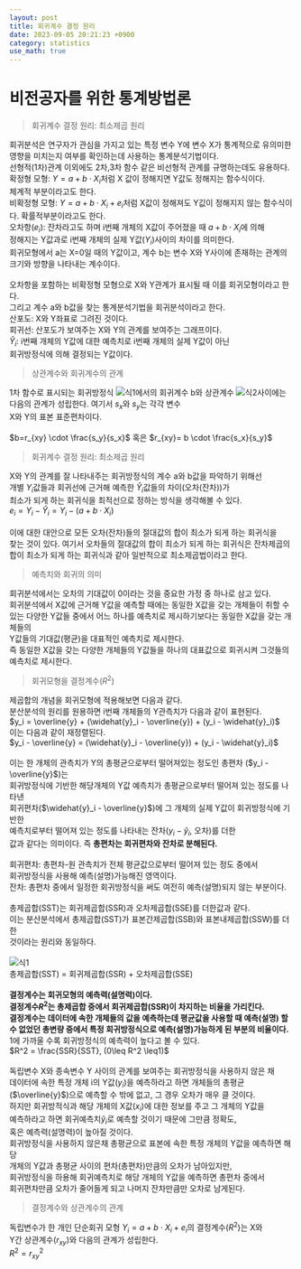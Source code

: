 ```yaml
---
layout: post
title: 회귀계수 결정 원리   
date: 2023-09-05 20:21:23 +0900
category: statistics 
use_math: true
---
```

# 비전공자를 위한 통계방법론    
> 회귀계수 결정 원리: 최소제곱 원리  

회귀분석은 연구자가 관심을 가지고 있는 특정 변수 Y에 변수 X가 통계적으로 유의미한  
영향을 미치는지 여부를 확인하는데 사용하는 통계분석기법이다.  
선형적(1차)관계 이외에도 2차,3차 함수 같은 비선형적 관계를 규명하는데도 유용하다.  
확정형 모형: $Y=a+b \cdot X_i$처럼 X 값이 정해지면 Y값도 정해지는 함수식이다.  
체계적 부분이라고도 한다.  
비확정형 모형: $Y=a+b \cdot X_i+e_i$처럼 X값이 정해져도 Y깂이 정해지지 않는 함수식이다. 확률적부분이라고도 한다.   
오차항($e_i$): 잔차라고도 하며 i번째 개체의 X값이 주어졌을 때 $a+b \cdot X_i$에 의해  
정해지는 Y값과로 i번째 개체의 실제 Y값($Y_i$)사이의 차이를 의미한다.   
회귀모형에서 a는 X=0일 때의 Y값이고, 계수 b는 변수 X와 Y사이에 존재하는 관계의  
크기와 방향을 나타내는 계수이다.
<br>  
오차항을 포함하는 비확정형 모형으로 X와 Y관계가 표시될 때 이를 회귀모형이라고 한다.  
그리고 계수 a와 b값을 찾는 통계분석기법을 회귀분석이라고 한다.  
산포도: X와 Y좌표로 그려진 것이다.  
회귀선: 산포도가 보여주는 X와 Y의 관계를 보여주는 그래프이다.  
$\widehat{Y}_i$: i번째 개체의 Y값에 대한 예측치로 i번째 개체의 실제 Y값이 아닌  
회귀방정식에 의해 결정되는 Y값이다.
<br>  

> 상관계수와 회귀계수의 관계  

1차 함수로 표시되는 회귀방정식 ![식1](https://latex.codecogs.com/svg.image?\widehat{Y}_i=a&plus;b\cdot&space;X_i&space;)에서의 회귀계수 b와  
상관계수 ![식2](https://latex.codecogs.com/svg.image?r_{xy})사이에는 다음의 관계가 성립한다. 여기서 $s_{x}$와 $s_{y}$는 각각 변수  
X와 Y의 표본 표준편차이다.
<br>    
$b=r_{xy} \cdot \frac{s_y}{s_x}$ 혹은 $r_{xy}= b \cdot \frac{s_x}{s_y}$
<br>  

> 회귀계수 결정 원리: 최소제곱 원리  
  
X와 Y의 관계를 잘 나타내주는 회귀방정식의 계수 a와 b값을 파악하기 위해선  
개별 $Y_i$값들과 회귀선에 근거해 예측한 $\widehat{Y}_i$값들의 차이(오차(잔차))가  
최소가 되게 하는 회귀식을 최적선으로 정하는 방식을 생각해볼 수 있다.  
$e_i = Y_i - \widehat{Y}_i = Y_i - (a+b \cdot X_i)$
<br>    
이에 대한 대안으로 모든 오차(잔차)들의 절대값의 합이 최소가 되게 하는 회귀식을  
찾는 것이 있다. 여기서 오차들의 절대값의 합이 최소가 되게 하는 회귀식은 잔차제곱의  
합이 최소가 되게 하는 회귀식과 같아 일반적으로 최소제곱법이라고 한다.
<br>  

> 예측치와 회귀의 의미  

회귀분석에서는 오차의 기대값이 0이라는 것을 중요한 가정 중 하나로 삼고 있다.  
회귀분석에서 X값에 근거해 Y값을 예측할 때에는 동일한 X값을 갖는 개체들이 취할 수 있는 다양한 Y값들 중에서 어느 하나를 예측치로 제시하기보다는 동일한 X값을 갖는 개체들의  
Y값들의 기대값(평균)을 대표적인 예측치로 제시한다.  
즉 동일한 X값을 갖는 다양한 개체들의 Y값들을 하나의 대표값으로 회귀시켜 그것들의  
예측치로 제시한다.
<br>  

> 회귀모형을 결정계수($R^2$)  

제곱합의 개념을 회귀모형에 적용해보면 다음과 같다.  
분산분석의 원리를 원용하면 i번째 개체들의 Y관측치가 다음과 같이 표현된다.  
$y_i = \overline{y} + (\widehat{y}_i - \overline{y}) + (y_i - \widehat{y}_i)$  
이는 다음과 같이 재정렬된다.  
$y_i - \overline{y} = (\widehat{y}_i - \overline{y}) + (y_i - \widehat{y}_i)$
<br>    
이는 한 개체의 관측치가 Y의 총평균으로부터 떨어져있는 정도인 총편차 ($y_i -\overline{y}$)는  
회귀방정식에 기반한 해당개체의 Y값 예측치가 총평균으로부터 떨어져 있는 정도를 나타낸  
회귀편차($\widehat{y}_i - \overline{y}$)에 그 개체의 실제 Y값이 회귀방정식에 기반한  
예측치로부터 떨어져 있는 정도를 나타내는 잔차($y_i - \widehat{y}_i$, 오차)를 더한  
값과 같다는 의미이다. 즉 **총편차는 회귀편차와 잔차로 분해된다.**
<br>  
회귀편차: 총편차-원 관측치가 전체 평균값으로부터 떨어져 있는 정도 중에서  
회귀방정식을 사용해 예측(설명)가능해진 영역이다.  
잔차: 총편차 중에서 일정한 회귀방정식을 써도 여전히 예측(설명)되지 않는 부분이다.
<br>  
총제곱합(SST)는 회귀제곱합(SSR)과 오차제곱합(SSE)를 더한값과 같다.  
이는 분산분석에서 총제곱합(SST)가 표본간제곱합(SSB)와 표본내제곱합(SSW)를 더한  
것이라는 원리와 동일하다.
<br>  
![식1](https://latex.codecogs.com/svg.image?\sum_{i=1}^{n}(y_i-\overline{y})^2=\sum_{i=1}^{n}(\widehat{y}_i-\overline{y})^2&plus;\sum_{i=1}^{n}(y_i-\widehat{y}_i)^2&space;)  
총제곱합(SST) = 회귀제곱합(SSR) + 오차제곱합(SSE)
<br>  
**결정계수는 회귀모형의 예측력(설명력)이다.**  
**결정계수$R^2$는 총제곱합 중에서 회귀제곱합(SSR)이 차지하는 비율을 가리킨다.**  
**결정계수는 데이터에 속한 개체들의 값을 예측하는데 평균값을 사용할 때 예측(설명) 할**  
**수 없었던 총변량 중에서 특정 회귀방정식으로 예측(설명)가능하게 된 부분의 비율이다.**  
1에 가까울 수록 회귀방정식의 예측력이 높다고 볼 수 있다.  
$R^2 = \frac{SSR}{SST}, (0\leq R^2 \leq1)$
<br>  
독립변수 X와 종속변수 Y 사이의 관계를 보여주는 회귀방정식을 사용하지 않은 채  
데이터에 속한 특정 개체 i의 Y값($y_i$)을 예측하라고 하면 개체들의 총평균($\overline{y}$)으로 예측할 수 밖에 없고, 그 경우 오차가 매우 클 것이다.  
하지만 회귀방적식과 해당 개체의 X값($x_i$)에 대한 정보를 주고 그 개체의 Y값을  
예측하라고 하면 회귀예측치$\widehat{y}_i$로 예측할 것이기 때문에 그만큼 정확도,  
혹은 예측력(설명력)이 높아질 것이다.  
회귀방정식을 사용하지 않은채 총평균으로 표본에 속한 특정 개체의 Y값을 예측하면 해당  
개체의 Y값과 총평균 사이의 편차(총편차)만큼의 오차가 남아있지만,  
회귀방정식을 하용해 회귀예측치로 해당 개체의 Y값을 예측하면 총편차 중에서  
회귀편차만큼 오차가 줄어들게 되고 나머지 잔차만큼만 오차로 남게된다.
<br>  

> 결정계수와 상관계수의 관계  

독립변수가 한 개인 단순회귀 모형 $Y_i = a+b\cdot X_i + e_i$의 결정계수($R^2$)는 X와  
Y간 상관계수($r_{xy}$)와 다음의 관계가 성립한다.  
$R^2 = r^2_{xy}$
